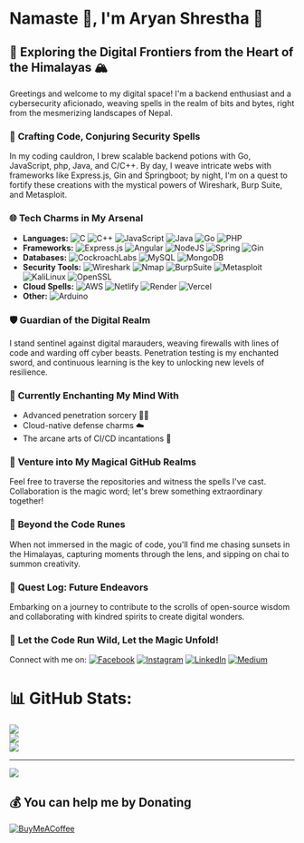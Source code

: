 # Namaste 🙏, I'm Aryan Shrestha 🚀

## **🌌 Exploring the Digital Frontiers from the Heart of the Himalayas 🏔️**

Greetings and welcome to my digital space! I'm a backend enthusiast and a cybersecurity aficionado, weaving spells in the realm of bits and bytes, right from the mesmerizing landscapes of Nepal.

### 🚀 **Crafting Code, Conjuring Security Spells**

In my coding cauldron, I brew scalable backend potions with Go, JavaScript, php, Java, and C/C++. By day, I weave intricate webs with frameworks like Express.js, Gin and Springboot; by night, I'm on a quest to fortify these creations with the mystical powers of Wireshark, Burp Suite, and Metasploit.

### 🌐 **Tech Charms in My Arsenal**

- **Languages:** ![C](https://img.shields.io/badge/c-%2300599C.svg?style=flat-square&logo=c&logoColor=white) ![C++](https://img.shields.io/badge/c++-%2300599C.svg?style=flat-square&logo=c%2B%2B&logoColor=white) ![JavaScript](https://img.shields.io/badge/javascript-%23323330.svg?style=flat-square&logo=javascript&logoColor=%23F7DF1E) ![Java](https://img.shields.io/badge/java-%23ED8B00.svg?style=flat-square&logo=openjdk&logoColor=white) ![Go](https://img.shields.io/badge/go-%2300ADD8.svg?style=flat-square&logo=go&logoColor=white) ![PHP](https://img.shields.io/badge/php-%23777BB4.svg?style=flat-square&logo=php&logoColor=white)
- **Frameworks:** ![Express.js](https://img.shields.io/badge/express.js-%23404d59.svg?style=flat-square&logo=express&logoColor=white)  ![Angular](https://img.shields.io/badge/angular-%23DD0031.svg?style=flat-square&logo=angular&logoColor=white) ![NodeJS](https://img.shields.io/badge/node.js-6DA55F?style=flat-square&logo=node.js&logoColor=white) ![Spring](https://img.shields.io/badge/spring-%236DB33F.svg?style=flat-square&logo=spring&logoColor=white) ![Gin](https://img.shields.io/badge/gin-%236DB33F.svg?style=flat-square&logo=gin&logoColor=white) 
- **Databases:** ![CockroachLabs](https://img.shields.io/badge/Cockroach%20Labs-6933FF?style=flat-square&logo=Cockroach%20Labs&logoColor=white) ![MySQL](https://img.shields.io/badge/mysql-%2300000f.svg?style=flat-square&logo=mysql&logoColor=white) ![MongoDB](https://img.shields.io/badge/MongoDB-%234ea94b.svg?style=flat-square&logo=mongodb&logoColor=white) 
- **Security Tools:** ![Wireshark](https://www.wireshark.org/assets/icons/wireshark-fin.png) ![Nmap](https://img.shields.io/badge/Nmap-%23F05032.svg?style=flat-square&logo=nmap&logoColor=white) ![BurpSuite](https://img.shields.io/badge/Burp_Suite-%23FF9900.svg?style=flat-square&logo=burp%20suite&logoColor=white) ![Metasploit](https://img.shields.io/badge/Metasploit-%23E4405F.svg?style=flat-square&logo=metasploit&logoColor=white) ![KaliLinux](https://img.shields.io/badge/Kali_Linux-557C94?style=flat-square&logo=kalilinux&logoColor=white) ![OpenSSL](https://img.shields.io/badge/OpenSSL-%23000000.svg?style=flat-square&logo=openssl&logoColor=white)
- **Cloud Spells:** ![AWS](https://img.shields.io/badge/AWS-%23FF9900.svg?style=flat-square&logo=amazon-aws&logoColor=white) ![Netlify](https://img.shields.io/badge/netlify-%23000000.svg?style=flat-square&logo=netlify&logoColor=#00C7B7) ![Render](https://img.shields.io/badge/Render-%46E3B7.svg?style=flat-square&logo=render&logoColor=white) ![Vercel](https://img.shields.io/badge/vercel-%23000000.svg?style=flat-square&logo=vercel&logoColor=white)
- **Other:** ![Arduino](https://img.shields.io/badge/-Arduino-00979D?style=flat-square&logo=Arduino&logoColor=white)

### 🛡️ **Guardian of the Digital Realm**

I stand sentinel against digital marauders, weaving firewalls with lines of code and warding off cyber beasts. Penetration testing is my enchanted sword, and continuous learning is the key to unlocking new levels of resilience.

### 🌱 **Currently Enchanting My Mind With**

- Advanced penetration sorcery 🧙‍♂️
- Cloud-native defense charms ☁️
- The arcane arts of CI/CD incantations 🚀

### 🚀 **Venture into My Magical GitHub Realms**

Feel free to traverse the repositories and witness the spells I've cast. Collaboration is the magic word; let's brew something extraordinary together!

### 🌄 **Beyond the Code Runes**

When not immersed in the magic of code, you'll find me chasing sunsets in the Himalayas, capturing moments through the lens, and sipping on chai to summon creativity.

### 📜 **Quest Log: Future Endeavors**

Embarking on a journey to contribute to the scrolls of open-source wisdom and collaborating with kindred spirits to create digital wonders.

### 🌟 **Let the Code Run Wild, Let the Magic Unfold!**

Connect with me on:
[![Facebook](https://img.shields.io/badge/Facebook-%231877F2.svg?logo=Facebook&logoColor=white)](https://facebook.com/aryan4589) [![Instagram](https://img.shields.io/badge/Instagram-%23E4405F.svg?logo=Instagram&logoColor=white)](https://instagram.com/aryan_shrestha.___) [![LinkedIn](https://img.shields.io/badge/LinkedIn-%230077B5.svg?logo=linkedin&logoColor=white)](https://linkedin.com/in/aryan-shrestha-93361b259) [![Medium](https://img.shields.io/badge/Medium-12100E?logo=medium&logoColor=white)](https://medium.com/@aryanstha)

# 📊 GitHub Stats:
![](https://github-readme-stats.vercel.app/api?username=aryanstha&theme=radical&hide_border=true&include_all_commits=true&count_private=false)<br/>
![](https://github-readme-streak-stats.herokuapp.com/?user=aryanstha&theme=radical&hide_border=true)<br/>
![](https://github-readme-stats.vercel.app/api/top-langs/?username=aryanstha&theme=radical&hide_border=true&include_all_commits=true&count_private=false&layout=compact)

---
[![](https://visitcount.itsvg.in/api?id=aryanstha&icon=1&color=1)](https://visitcount.itsvg.in)

  ## 💰 You can help me by Donating
  [![BuyMeACoffee](https://img.shields.io/badge/Buy%20Me%20a%20Coffee-ffdd00?style=for-the-badge&logo=buy-me-a-coffee&logoColor=black)](https://buymeacoffee.com/ajty97921p) 


